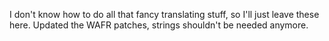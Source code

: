 I don't know how to do all that fancy translating stuff, so I'll just leave these here.
Updated the WAFR patches, strings shouldn't be needed anymore.
